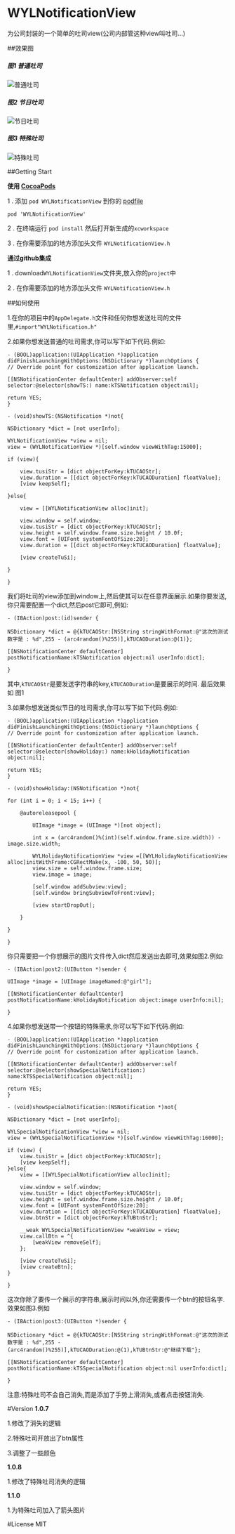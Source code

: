 # WYLNotificationView
为公司封装的一个简单的吐司view(公司内部管这种view叫吐司...)

##效果图

##### 图1 普通吐司
![普通吐司](GIF/普通吐司.gif)

##### 图2 节日吐司
![节日吐司](GIF/节日吐司.gif)

##### 图3 特殊吐司
![特殊吐司](GIF/特殊吐司.gif)

##Getting Start

**使用 [CocoaPods](http://cocoapods.org)**


1 . 添加 `pod WYLNotificationView` 到你的 [podfile](http://guides.cocoapods.org/using/the-podfile.html)

```
pod 'WYLNotificationView'
```

2 . 在终端运行 `pod install` 然后打开新生成的`xcworkspace`

3 . 在你需要添加的地方添加头文件 `WYLNotificationView.h`


**通过github集成**

1 . download`WYLNotificationView`文件夹,放入你的`project`中

2 . 在你需要添加的地方添加头文件 `WYLNotificationView.h`


##如何使用

1.在你的项目中的`AppDelegate.h`文件和任何你想发送吐司的文件里,`#import"WYLNotification.h"`

2.如果你想发送普通的吐司需求,你可以写下如下代码.例如:

	- (BOOL)application:(UIApplication *)application didFinishLaunchingWithOptions:(NSDictionary *)launchOptions {
    // Override point for customization after application launch.
    
    [[NSNotificationCenter defaultCenter] addObserver:self selector:@selector(showTS:) name:kTSNotification object:nil];
    
    return YES;
	}

	- (void)showTS:(NSNotification *)not{
    
    NSDictionary *dict = [not userInfo];
    
    WYLNotificationView *view = nil;
    view = (WYLNotificationView *)[self.window viewWithTag:15000];
    
    if (view){
        
        view.tusiStr = [dict objectForKey:kTUCAOStr];
        view.duration = [[dict objectForKey:kTUCAODuration] floatValue];
        [view keepSelf];
        
    }else{
        
        view = [[WYLNotificationView alloc]init];
        
        view.window = self.window;
        view.tusiStr = [dict objectForKey:kTUCAOStr];
        view.height = self.window.frame.size.height / 10.0f;
        view.font = [UIFont systemFontOfSize:20];
        view.duration = [[dict objectForKey:kTUCAODuration] floatValue];
        
        [view createTuSi];

    }
    
	}
	
我们将吐司的view添加到window上,然后使其可以在任意界面展示.如果你要发送,你只需要配置一个dict,然后post它即可,例如:

	- (IBAction)post:(id)sender {

    NSDictionary *dict = @{kTUCAOStr:[NSString stringWithFormat:@"这次的测试数字是 : %d",255 - (arc4random()%255)],kTUCAODuration:@(1)};
    
    [[NSNotificationCenter defaultCenter] postNotificationName:kTSNotification object:nil userInfo:dict];

	}
	
其中,`kTUCAOStr`是要发送字符串的key,`kTUCAODuration`是要展示的时间. 最后效果如 图1

3.如果你想发送类似节日的吐司需求,你可以写下如下代码.例如:

	- (BOOL)application:(UIApplication *)application didFinishLaunchingWithOptions:(NSDictionary *)launchOptions {
    // Override point for customization after application launch.
    
    [[NSNotificationCenter defaultCenter] addObserver:self selector:@selector(showHoliday:) name:kHolidayNotification object:nil];
       
    return YES;
	}
	
	- (void)showHoliday:(NSNotification *)not{
    
    for (int i = 0; i < 15; i++) {
        
        @autoreleasepool {
        
            UIImage *image = (UIImage *)[not object];
            
            int x = (arc4random()%(int)(self.window.frame.size.width)) - image.size.width;
            
            WYLHolidayNotificationView *view =[[WYLHolidayNotificationView alloc]initWithFrame:CGRectMake(x, -100, 50, 50)];
            view.size = self.window.frame.size;
            view.image = image;
            
            [self.window addSubview:view];
            [self.window bringSubviewToFront:view];
            
            [view startDropOut];
        
        }
    
    }
            
	}
	
你只需要把一个你想展示的图片文件传入dict然后发送出去即可,效果如图2.例如:
	
	- (IBAction)post2:(UIButton *)sender {
    
    UIImage *image = [UIImage imageNamed:@"girl"];
    
    [[NSNotificationCenter defaultCenter] postNotificationName:kHolidayNotification object:image userInfo:nil];
    
	}
	
4.如果你想发送带一个按钮的特殊需求,你可以写下如下代码.例如:

	- (BOOL)application:(UIApplication *)application didFinishLaunchingWithOptions:(NSDictionary *)launchOptions {
    // Override point for customization after application launch.
    
    [[NSNotificationCenter defaultCenter] addObserver:self selector:@selector(showSpecialNotification:) name:kTSSpecialNotification object:nil];
    
    return YES;
	}

	- (void)showSpecialNotification:(NSNotification *)not{
    
    NSDictionary *dict = [not userInfo];
    
    WYLSpecialNotificationView *view = nil;
    view = (WYLSpecialNotificationView *)[self.window viewWithTag:16000];

    if (view) {
        view.tusiStr = [dict objectForKey:kTUCAOStr];
        [view keepSelf];
    }else{
        view = [[WYLSpecialNotificationView alloc]init];
        
        view.window = self.window;
        view.tusiStr = [dict objectForKey:kTUCAOStr];
        view.height = self.window.frame.size.height / 10.0f;
        view.font = [UIFont systemFontOfSize:20];
        view.duration = [[dict objectForKey:kTUCAODuration] floatValue];
        view.btnStr = [dict objectForKey:kTUBtnStr];
        
        __weak WYLSpecialNotificationView *weakView = view;
        view.callBtn = ^{
            [weakView removeSelf];
        };
        
        [view createTuSi];
        [view createBtn];
    }
    
	}

	
这次你除了要传一个展示的字符串,展示时间以外,你还需要传一个btn的按钮名字.效果如图3.例如

	- (IBAction)post3:(UIButton *)sender {

    NSDictionary *dict = @{kTUCAOStr:[NSString stringWithFormat:@"这次的测试数字是 : %d",255 - (arc4random()%255)],kTUCAODuration:@(1),kTUBtnStr:@"继续下载"};
    
    [[NSNotificationCenter defaultCenter] postNotificationName:kTSSpecialNotification object:nil userInfo:dict];
    
	}
	
注意:特殊吐司不会自己消失,而是添加了手势上滑消失,或者点击按钮消失.


#Version
**1.0.7** 

1.修改了消失的逻辑

2.特殊吐司开放出了btn属性

3.调整了一些颜色

**1.0.8** 

1.修改了特殊吐司消失的逻辑

**1.1.0** 

1.为特殊吐司加入了箭头图片


#License
MIT